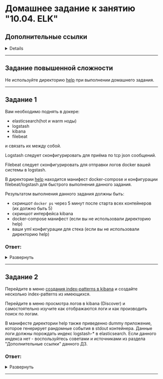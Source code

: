 # Домашнее задание к занятию "10.04. ELK"

## Дополнительные ссылки
<details>
При выполнении задания пользуйтесь вспомогательными ресурсами:

- [поднимаем elk в докер](https://www.elastic.co/guide/en/elastic-stack-get-started/current/get-started-docker.html)
- [поднимаем elk в докер с filebeat и докер логами](https://www.sarulabs.com/post/5/2019-08-12/sending-docker-logs-to-elasticsearch-and-kibana-with-filebeat.html)
- [конфигурируем logstash](https://www.elastic.co/guide/en/logstash/current/configuration.html)
- [плагины filter для logstash](https://www.elastic.co/guide/en/logstash/current/filter-plugins.html)
- [конфигурируем filebeat](https://www.elastic.co/guide/en/beats/libbeat/5.3/config-file-format.html)
- [привязываем индексы из elastic в kibana](https://www.elastic.co/guide/en/kibana/current/index-patterns.html)
- [как просматривать логи в kibana](https://www.elastic.co/guide/en/kibana/current/discover.html)
- [решение ошибки increase vm.max_map_count elasticsearch](https://stackoverflow.com/questions/42889241/how-to-increase-vm-max-map-count)

В процессе выполнения задания могут возникнуть также не указанные тут проблемы в зависимости от системы.

Используйте output stdout filebeat/kibana и api elasticsearch для изучения корня проблемы и ее устранения.
</details>

---
## Задание повышенной сложности

Не используйте директорию [help](./help) при выполнении домашнего задания.  

---
## Задание 1

Вам необходимо поднять в докере:
- elasticsearch(hot и warm ноды)
- logstash
- kibana
- filebeat

и связать их между собой.

Logstash следует сконфигурировать для приёма по tcp json сообщений.

Filebeat следует сконфигурировать для отправки логов docker вашей системы в logstash.

В директории [help](./help) находится манифест docker-compose и конфигурации filebeat/logstash для быстрого 
выполнения данного задания.

Результатом выполнения данного задания должны быть:  
- скриншот `docker ps` через 5 минут после старта всех контейнеров (их должно быть 5)
- скриншот интерфейса kibana
- docker-compose манифест (если вы не использовали директорию help)
- ваши yml конфигурации для стека (если вы не использовали директорию help)  
  
### Ответ:
<details>
    <summary style="font-size:14px">Развернуть</summary>

![изображение](https://user-images.githubusercontent.com/93001155/181102539-4014a933-a9e5-4363-930d-97818af55465.png)


![изображение](https://user-images.githubusercontent.com/93001155/181102606-74070add-b226-48c5-aa4a-0205fe75c6ee.png)


  Конфигурация доступна в папке [src](./src/). Были внесены незначительные изменения в предложенный вариант.


</details>


---
## Задание 2

Перейдите в меню [создания index-patterns  в kibana](http://localhost:5601/app/management/kibana/indexPatterns/create)
и создайте несколько index-patterns из имеющихся.

Перейдите в меню просмотра логов в kibana (Discover) и самостоятельно изучите как отображаются логи и как производить 
поиск по логам.

В манифесте директории help также приведенно dummy приложение, которое генерирует рандомные события в stdout контейнера.
Данные логи должны порождать индекс logstash-* в elasticsearch. Если данного индекса нет - воспользуйтесь советами 
и источниками из раздела "Дополнительные ссылки" данного ДЗ.

### Ответ:
<details>
    <summary style="font-size:14px">Развернуть</summary>

![изображение](https://user-images.githubusercontent.com/93001155/181102893-139c0977-aa9b-4015-b1c7-2d9b67b85b07.png)
![изображение](https://user-images.githubusercontent.com/93001155/181102982-d37bf73a-9f00-4085-b942-114eb089419f.png)
![изображение](https://user-images.githubusercontent.com/93001155/181103194-38db3f13-30dc-4929-b567-11ae170802e5.png)
</details>
 
---



 
